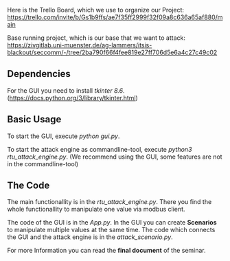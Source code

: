 Here is the Trello Board, which we use to organize our Project: 
https://trello.com/invite/b/Gs1b9ffs/ae7f35ff2999f32f09a8c636a65af880/main

Base running project, which is our base that we want to attack:
https://zivgitlab.uni-muenster.de/ag-lammers/itsis-blackout/seccomm/-/tree/2ba790f66f4fee819e27ff706d5e6a4c27c49c02

## Dependencies
For the GUI you need to install *tkinter 8.6*.
(https://docs.python.org/3/library/tkinter.html)

## Basic Usage

To start the GUI, execute *python gui.py*.

To start the attack engine as commandline-tool, execute *python3 rtu_attack_engine.py*.
(We recommend using the GUI, some features are not in the commandline-tool)

## The Code

The main functionallity is in the *rtu_attack_engine.py*. There you find the whole functionallity to manipulate one value via modbus client.

The code of the GUI is in the *App.py*. In the GUI you can create **Scenarios** to manipulate multiple values at the same time. The code which connects the GUI and the attack engine is in the *attack_scenario.py*.

For more Information you can read the **final document** of the seminar.
